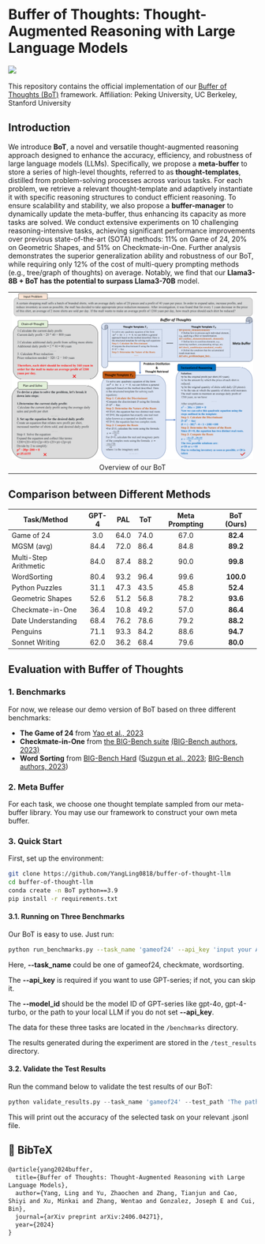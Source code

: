 # Buffer of Thoughts: Thought-Augmented Reasoning with Large Language Models

 <a href='https://arxiv.org/abs/2406.04271'><img src='https://img.shields.io/badge/arXiv-2406.04271-b31b1b.svg'></a> &nbsp;&nbsp;&nbsp;&nbsp;&nbsp;

This repository contains the official implementation of our [Buffer of Thoughts (BoT)](https://arxiv.org/abs/2406.04271) framework. Affiliation: Peking University, UC Berkeley, Stanford University



## Introduction

We introduce **BoT**, a novel and versatile thought-augmented reasoning approach designed to enhance the accuracy, efficiency, and robustness of large language models (LLMs). Specifically, we propose a **meta-buffer** to store a series of high-level thoughts, referred to as **thought-templates**, distilled from problem-solving processes across various tasks. For each problem, we retrieve a relevant thought-template and adaptively instantiate it with specific reasoning structures to conduct efficient reasoning. To ensure scalability and stability, we also propose a **buffer-manager** to dynamically update the meta-buffer, thus enhancing its capacity as more tasks are solved. We conduct extensive experiments on 10 challenging reasoning-intensive tasks, achieving significant performance improvements over previous state-of-the-art (SOTA) methods: 11% on Game of 24, 20% on Geometric Shapes, and 51% on Checkmate-in-One. Further analysis demonstrates the superior generalization ability and robustness of our BoT, while requiring only 12% of the cost of multi-query prompting methods (e.g., tree/graph of thoughts) on average. Notably, we find that our **Llama3-8B + BoT has the potential to surpass Llama3-70B** model.

<table class="center">
    <tr>
        <td width=100% style="border: none"><img src="assets/method.png" style="width:100%"></td>
    </tr>
    <tr>
        <td width="100%" style="border: none; text-align: center; word-wrap: break-word">Overview of our BoT</td>
    </tr>
</table>



## Comparison between Different Methods

| Task/Method           | GPT-4 | PAL  | ToT  | Meta Prompting | BoT (Ours) |
| --------------------- | :-----: | ---- | ---- | :--------------: | :----------: |
| Game of 24            | 3.0   | 64.0 | 74.0 | 67.0           | **82.4**   |
| MGSM (avg)            | 84.4  | 72.0 | 86.4 | 84.8           | **89.2**   |
| Multi-Step Arithmetic | 84.0  | 87.4 | 88.2 | 90.0           | **99.8**   |
| WordSorting           | 80.4  | 93.2 | 96.4 | 99.6           | **100.0**  |
| Python Puzzles        | 31.1  | 47.3 | 43.5 | 45.8           | **52.4**   |
| Geometric Shapes      | 52.6  | 51.2 | 56.8 | 78.2           | **93.6**   |
| Checkmate-in-One      | 36.4  | 10.8 | 49.2 | 57.0           | **86.4**   |
| Date Understanding    | 68.4  | 76.2 | 78.6 | 79.2           | **88.2**   |
| Penguins              | 71.1  | 93.3 | 84.2 | 88.6           | **94.7**   |
| Sonnet Writing        | 62.0  | 36.2 | 68.4 | 79.6           | **80.0**   |


## Evaluation with Buffer of Thoughts

### 1. Benchmarks 

For now, we release our demo version of BoT based on three different benchmarks:

- **The Game of 24** from [Yao et al., 2023](https://github.com/princeton-nlp/tree-of-thought-llm)
- **Checkmate-in-One** from [the BIG-Bench suite](https://github.com/google/BIG-bench/tree/main) [(BIG-Bench authors, 2023)](https://arxiv.org/abs/2206.04615)
- **Word Sorting** from [BIG-Bench Hard](https://github.com/suzgunmirac/BIG-Bench-Hard) ([Suzgun et al., 2023](https://arxiv.org/abs/2210.09261); [BIG-Bench authors, 2023](https://github.com/google/BIG-bench/tree/main))

### 2. Meta Buffer

For each task, we choose one thought template sampled from our meta-buffer library. You may use our framework to construct your own meta buffer.

### 3. Quick Start

First, set up the environment:

```bash
git clone https://github.com/YangLing0818/buffer-of-thought-llm
cd buffer-of-thought-llm
conda create -n BoT python==3.9 
pip install -r requirements.txt
```

#### 3.1. Running on Three Benchmarks

Our BoT is easy to use. Just run:

```bash
python run_benchmarks.py --task_name 'gameof24' --api_key 'input your API key here if you want to use GPT-4' --model_id 'the model ID of GPT-4 or the path to your local LLM'
```

Here, **--task_name** could be one of gameof24, checkmate, wordsorting.

The **--api_key** is required if you want to use GPT-series; if not, you can skip it.

The **--model_id** should be the model ID of GPT-series like gpt-4o, gpt-4-turbo, or the path to your local LLM if you do not set **--api_key**.

The data for these three tasks are located in the `/benchmarks` directory.

The results generated during the experiment are stored in the `/test_results` directory.

#### 3.2. Validate the Test Results

Run the command below to validate the test results of our BoT:

```python
python validate_results.py --task_name 'gameof24' --test_path 'The path to the .jsonl file you want to validate'
```

This will print out the accuracy of the selected task on your relevant .jsonl file.

## 📖 BibTeX

```
@article{yang2024buffer,
  title={Buffer of Thoughts: Thought-Augmented Reasoning with Large Language Models},
  author={Yang, Ling and Yu, Zhaochen and Zhang, Tianjun and Cao, Shiyi and Xu, Minkai and Zhang, Wentao and Gonzalez, Joseph E and Cui, Bin},
  journal={arXiv preprint arXiv:2406.04271},
  year={2024}
}
```
